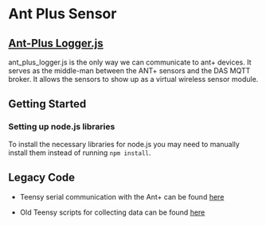 # Ant Plus Sensor

## **[Ant-Plus Logger.js](https://github.com/monash-human-power/data-acquisition-system/blob/master/ant_plus_sensor/ant_plus_logger.js)**
ant_plus_logger.js is the only way we can communicate to ant+ devices. It serves as the middle-man between the ANT+ sensors and the DAS MQTT broker. It allows the sensors to show up as a virtual wireless sensor module.

## **Getting Started**

### Setting up node.js libraries
To install the necessary libraries for node.js you may need to manually install them instead of running `npm install`.

## **Legacy Code**
+ Teensy serial communication with the Ant+ can be found [here](https://github.com/monash-human-power/data-acquisition-system/blob/v2/Raspi/DAS.js)

+ Old Teensy scripts for collecting data can be found [here](https://github.com/monash-human-power/data-acquisition-system/tree/v2/Teensy)
